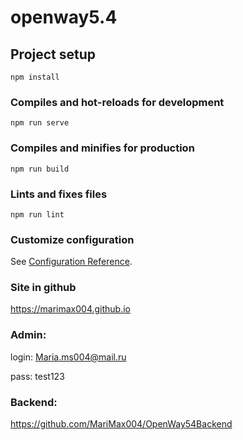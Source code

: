 # openway5.4

## Project setup
```
npm install
```

### Compiles and hot-reloads for development
```
npm run serve
```

### Compiles and minifies for production
```
npm run build
```

### Lints and fixes files
```
npm run lint
```

### Customize configuration
See [Configuration Reference](https://cli.vuejs.org/config/).

### Site in github
https://marimax004.github.io

### Admin:
login: Maria.ms004@mail.ru

pass: test123

### Backend:
https://github.com/MariMax004/OpenWay54Backend

